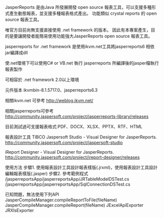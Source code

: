 JasperReports 是由Java 所發展開發 open source 報表工具，可以支援多種形式產生動態報表，並支援多種報表格式產出。
功能類似 crystal reports 的 open source 報表工具。

唯官方目前尚無支援直接使用 .net framework 的版本。
因此有本專案產生，目的是要讓開發者能簡易使用功能強大JasperReports open source 報表工具。

jasperreports for .net framework 是使用ikvm.net工具將jasperreports6 相依jar編譯成dll

使.net環境下可以使用C# or VB.net 執行 jasperreports 所編譯後的jasper檔執行報表製作

可相容於 .net framework 2.0以上環境

元件版本
ikvmbin-8.1.5717.0、jasperreports6.3 

相關ikvm.net 可參考
http://weblog.ikvm.net/

相關jasperreports可參考
http://community.jaspersoft.com/project/jasperreports-library/releases

目前測試過可支援報表格式:PDF、DOCX、XLSX、PPTX、RTF、HTML

報表設計工具
TIBCO Jaspersoft Studio - Visual Designer for JasperReports. 
http://community.jaspersoft.com/project/jaspersoft-studio  

iReport Designer - Visual Designer for JasperReports. 
http://community.jaspersoft.com/project/ireport-designer/releases

使用方法
步驟1.
使用報表設計工具設計報表樣版(.jrxml)，使用報表設計工具設計編輯報表樣版(.jasper)
步驟2.
參考範例程式
/jasperreportsApp/jasperreportsApp/JRTableModelDSTest.cs
/jasperreportsApp/jasperreportsApp/SqlConnectionDSTest.cs

已知問題，無法使用下列API
JasperCompileManager.compileReportToFile(fileName)
JasperCompileManager.compileReport(fileName)
JExcelApiExporter
JRXlsExporter
